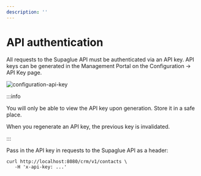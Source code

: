 ```yaml
---
description: ''
---
```


# API authentication

All requests to the Supaglue API must be authenticated via an API key. API keys can be generated in the Management Portal on the Configuration -> API Key page.

![configuration-api-key](/img/configuration-api-key.png)

:::info

You will only be able to view the API key upon generation. Store it in a safe place.

When you regenerate an API key, the previous key is invalidated.

:::

Pass in the API key in requests to the Supaglue API as a header:

```curl
curl http://localhost:8080/crm/v1/contacts \ 
   -H 'x-api-key: ...'
```